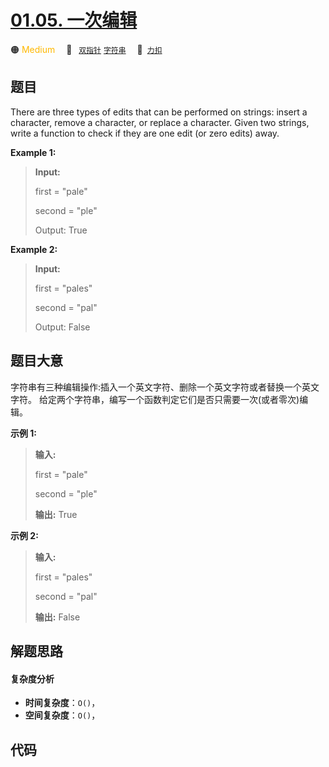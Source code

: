 # [01.05. 一次编辑](https://2xiao.github.io/leetcode-js/interview/i_01.05.html)

🟠 <font color=#ffb800>Medium</font>&emsp; 🔖&ensp; [`双指针`](/tag/two-pointers.md) [`字符串`](/tag/string.md)&emsp; 🔗&ensp;[`力扣`](https://leetcode.cn/problems/one-away-lcci)

## 题目

There are three types of edits that can be performed on strings: insert a
character, remove a character, or replace a character. Given two strings,
write a function to check if they are one edit (or zero edits) away.



**Example  1:**

> 
> 
> 
> 
> 
> **Input:** 
> 
> first = "pale"
> 
> second = "ple"
> 
> Output: True

**Example  2:**

> 
> 
> 
> 
> 
> **Input:** 
> 
> first = "pales"
> 
> second = "pal"
> 
> Output: False
> 
> 


## 题目大意

字符串有三种编辑操作:插入一个英文字符、删除一个英文字符或者替换一个英文字符。 给定两个字符串，编写一个函数判定它们是否只需要一次(或者零次)编辑。



**示例  1:**

> 
> 
> 
> 
> 
> **输入:** 
> 
> first = "pale"
> 
> second = "ple"
> 
> **输出:** True



**示例  2:**

> 
> 
> 
> 
> 
> **输入:** 
> 
> first = "pales"
> 
> second = "pal"
> 
> **输出:** False
> 
> 


## 解题思路

#### 复杂度分析

- **时间复杂度**：`O()`，
- **空间复杂度**：`O()`，

## 代码

```javascript

```